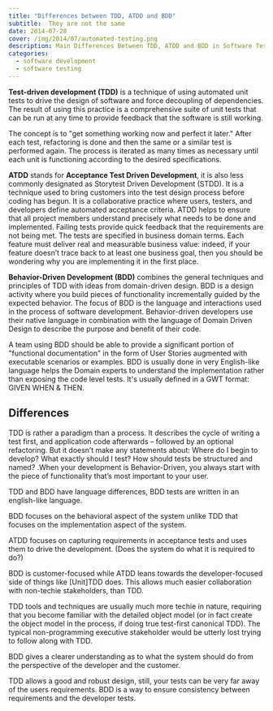 ```yaml
---
title: "Differences between TDD, ATDD and BDD"
subtitle:  They are not the same
date: 2014-07-28
cover: /img/2014/07/automated-testing.png
description: Main Differences Between TDD, ATDD and BDD in Software Testing.
categories:
  - software development
  - software testing
---
```


__Test-driven development (TDD)__ is a technique of using automated unit tests to drive the design of software and force decoupling of dependencies. The result of using this practice is a comprehensive suite of unit tests that can be run at any time to provide feedback that the software is still working.

The concept is to "get something working now and perfect it later." After each test, refactoring is done and then the same or a similar test is performed again. The process is iterated as many times as necessary until each unit is functioning according to the desired specifications.


__ATDD__ stands for __Acceptance Test Driven Development__, it is also less commonly designated as Storytest Driven Development (STDD). It is a technique used to bring customers into the test design process before coding has begun. It is a collaborative practice where users, testers, and developers define automated acceptance criteria. ATDD helps to ensure that all project members understand precisely what needs to be done and implemented. Failing tests provide quick feedback that the requirements are not being met. The tests are specified in business domain terms. Each feature must deliver real and measurable business value: indeed, if your feature doesn’t trace back to at least one business goal, then you should be wondering why you are implementing it in the first place.

__Behavior-Driven Development (BDD)__ combines the general techniques and principles of TDD with ideas from domain-driven design. BDD is a design activity where you build pieces of functionality incrementally guided by the expected behavior. The focus of BDD is the language and interactions used in the process of software development. Behavior-driven developers use their native language in combination with the language of Domain Driven Design to describe the purpose and benefit of their code.

A team using BDD should be able to provide a significant portion of "functional documentation" in the form of User Stories augmented with executable scenarios or examples.  BDD is usually done in very English-like language helps the Domain experts to understand the implementation rather than exposing the code level tests. It's usually defined in a GWT format: GIVEN WHEN & THEN.


## Differences

TDD is rather a paradigm than a process. It describes the cycle of writing a test first, and application code afterwards – followed by an optional refactoring. But it doesn’t make any statements about: Where do I begin to develop? What exactly should I test? How should tests be structured and named? .When your development is Behavior-Driven, you always start with the piece of functionality that’s most important to your user.

TDD and BDD have language differences, BDD tests are written in an english-like language.

BDD focuses on the behavioral aspect of the system unlike TDD that focuses on the implementation aspect of the system.

ATDD focuses on capturing requirements in acceptance tests and uses them to drive the development. (Does the system do what it is required to do?)

BDD is customer-focused while ATDD leans towards the developer-focused side of things like [Unit]TDD does. This allows much easier collaboration with non-techie stakeholders, than TDD.

TDD tools and techniques are usually much more techie in nature, requiring that you become familiar with the detailed object model (or in fact create the object model in the process, if doing true test-first canonical TDD). The typical non-programming executive stakeholder would be utterly lost trying to follow along with TDD.

BDD gives a clearer understanding as to what the system should do from the perspective of the developer and the customer.

TDD allows a good and robust design, still, your tests can be very far away of the users requirements. BDD is a way to ensure consistency between requirements and the developer tests.

